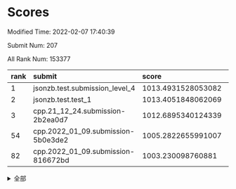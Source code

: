 # Scores

Modified Time: 2022-02-07 17:40:39

Submit Num: 207

All Rank Num: 153377

| rank |               submit               |       score        |       sigma        | pk_num |
| :--- | :--------------------------------- | :----------------- | :----------------- | :----- |
| 1    | jsonzb.test.submission_level_4     | 1013.4931528053082 | 0.7950255626272121 | 2960   |
| 2    | jsonzb.test.test_1                 | 1013.4051848062069 | 0.8412503808966512 | 2962   |
| 3    | cpp.21_12_24.submission-2b2ea0d7   | 1012.6895340124339 | 0.7839729970743569 | 2963   |
| 54   | cpp.2022_01_09.submission-5b0e3de2 | 1005.2822655991007 | 0.7162028457753516 | 2961   |
| 82   | cpp.2022_01_09.submission-816672bd | 1003.230098760881  | 0.7161647750615953 | 2966   |


<details>
<summary>全部</summary>

| rank |                 submit                 |       score        |       sigma        | pk_num |
| :--- | :------------------------------------- | :----------------- | :----------------- | :----- |
| 1    | jsonzb.test.submission_level_4         | 1013.4931528053082 | 0.7950255626272121 | 2960   |
| 2    | jsonzb.test.test_1                     | 1013.4051848062069 | 0.8412503808966512 | 2962   |
| 3    | cpp.21_12_24.submission-2b2ea0d7       | 1012.6895340124339 | 0.7839729970743569 | 2963   |
| 4    | gobigger.level_3.submission_level_3_18 | 1011.7939379148531 | 0.7811296008977412 | 2965   |
| 5    | gobigger.level_3.submission_level_3_30 | 1011.3073545734499 | 0.8006519887387205 | 2962   |
| 6    | gobigger.level_3.submission_level_3_25 | 1011.1596382844779 | 0.7847007426268131 | 2961   |
| 7    | gobigger.level_3.submission_level_3_29 | 1011.1061425127191 | 0.770721000615594  | 2962   |
| 8    | gobigger.level_3.submission_level_3_48 | 1010.8341447937775 | 0.7608040214076343 | 2966   |
| 9    | gobigger.level_3.submission_level_3_24 | 1010.8131045813985 | 0.7723130368658807 | 2963   |
| 10   | gobigger.level_3.submission_level_3_8  | 1010.7002747125828 | 0.7699305710097435 | 2956   |
| 11   | gobigger.level_3.submission_level_3_45 | 1010.615796195511  | 0.7665301242428936 | 2958   |
| 12   | gobigger.level_3.submission_level_3_20 | 1010.5049877510951 | 0.7529897102364004 | 2964   |
| 13   | gobigger.level_3.submission_level_3_5  | 1010.4406456193137 | 0.766700634362475  | 2961   |
| 14   | gobigger.level_3.submission_level_3_33 | 1010.4054822929772 | 0.7666880115915362 | 2964   |
| 15   | gobigger.level_3.submission_level_3_1  | 1010.3908991531594 | 0.763767414907947  | 2965   |
| 16   | gobigger.level_3.submission_level_3_46 | 1010.3506574960101 | 0.7493831110587464 | 2956   |
| 17   | gobigger.level_3.submission_level_3_36 | 1010.2465563491788 | 0.7500329254782419 | 2964   |
| 18   | gobigger.level_3.submission_level_3_23 | 1010.2454888059258 | 0.7600660760249552 | 2962   |
| 19   | gobigger.level_3.submission_level_3_9  | 1010.1818421136651 | 0.7413462238348026 | 2961   |
| 20   | gobigger.level_3.submission_level_3_13 | 1010.0849169693789 | 0.7398723993747054 | 2965   |
| 21   | gobigger.level_3.submission_level_3_14 | 1010.0841150458831 | 0.7455032081064109 | 2964   |
| 22   | gobigger.level_3.submission_level_3_27 | 1010.0531774087822 | 0.7617317551524758 | 2963   |
| 23   | gobigger.level_3.submission_level_3_31 | 1010.0479981171778 | 0.7872851770969318 | 2967   |
| 24   | gobigger.level_3.submission_level_3_35 | 1010.022043452522  | 0.75525274018813   | 2960   |
| 25   | gobigger.level_3.submission_level_3_7  | 1009.9544637237311 | 0.7566700514263571 | 2963   |
| 26   | gobigger.level_3.submission_level_3_34 | 1009.9354653852163 | 0.7704749818091954 | 2967   |
| 27   | gobigger.level_3.submission_level_3_32 | 1009.8830142605625 | 0.7594307051689295 | 2966   |
| 28   | gobigger.level_3.submission_level_3_10 | 1009.8755034817264 | 0.7404669500810614 | 2964   |
| 29   | gobigger.level_3.submission_level_3_38 | 1009.7641654691482 | 0.7596121269718754 | 2967   |
| 30   | gobigger.level_3.submission_level_3_39 | 1009.7395892660995 | 0.7621632557859727 | 2958   |
| 31   | gobigger.level_3.submission_level_3_2  | 1009.7281688373238 | 0.7623257496144384 | 2965   |
| 32   | gobigger.level_3.submission_level_3_26 | 1009.6985037868095 | 0.7667148395649914 | 2967   |
| 33   | gobigger.level_3.submission_level_3_11 | 1009.692921417668  | 0.7661202899573666 | 2964   |
| 34   | gobigger.level_3.submission_level_3_42 | 1009.6907995820213 | 0.7431113176111892 | 2964   |
| 35   | gobigger.level_3.submission_level_3_16 | 1009.6650479546979 | 0.7334045356104127 | 2964   |
| 36   | gobigger.level_3.submission_level_3_3  | 1009.6100252423435 | 0.7434872695110389 | 2959   |
| 37   | gobigger.level_3.submission_level_3_37 | 1009.5159301159034 | 0.7391118445622619 | 2965   |
| 38   | gobigger.level_3.submission_level_3_19 | 1009.4637875507589 | 0.7704559925343419 | 2968   |
| 39   | gobigger.level_3.submission_level_3_15 | 1009.4298821058466 | 0.7518414199228951 | 2965   |
| 40   | gobigger.level_3.submission_level_3_4  | 1009.3237415605423 | 0.7698692076550757 | 2966   |
| 41   | gobigger.level_3.submission_level_3_44 | 1009.3098952935075 | 0.7459219823712205 | 2968   |
| 42   | gobigger.level_3.submission_level_3_22 | 1009.2985561415272 | 0.7792342291988364 | 2964   |
| 43   | gobigger.level_3.submission_level_3_6  | 1009.1915775067341 | 0.733305596754108  | 2966   |
| 44   | gobigger.level_3.submission_level_3_0  | 1009.1450701417161 | 0.735755492370577  | 2964   |
| 45   | gobigger.level_3.submission_level_3_49 | 1009.1368293052928 | 0.7366880217204219 | 2966   |
| 46   | gobigger.level_3.submission_level_3_43 | 1009.0844275979917 | 0.7470335036053617 | 2965   |
| 47   | gobigger.level_3.submission_level_3_40 | 1008.9010752917396 | 0.7380310478759439 | 2971   |
| 48   | gobigger.level_3.submission_level_3_47 | 1008.8849722929219 | 0.7446864512419069 | 2960   |
| 49   | gobigger.level_3.submission_level_3_28 | 1008.5963829868721 | 0.7330979674566754 | 2967   |
| 50   | gobigger.level_3.submission_level_3_21 | 1008.2868648825289 | 0.7294427751563259 | 2966   |
| 51   | gobigger.level_3.submission_level_3_17 | 1008.2499736792897 | 0.7280967047464001 | 2966   |
| 52   | gobigger.level_3.submission_level_3_12 | 1008.0887526425598 | 0.7465676645026903 | 2971   |
| 53   | gobigger.level_3.submission_level_3_41 | 1007.849484202097  | 0.7450423577027697 | 2967   |
| 54   | cpp.2022_01_09.submission-5b0e3de2     | 1005.2822655991007 | 0.7162028457753516 | 2961   |
| 55   | gobigger.level_1.submission_level_1_29 | 1004.7517418828379 | 0.7161420626992026 | 2963   |
| 56   | gobigger.level_1.submission_level_1_12 | 1004.6210777773774 | 0.7261729471989095 | 2967   |
| 57   | gobigger.level_1.submission_level_1_2  | 1004.6067716500331 | 0.7244870577357267 | 2965   |
| 58   | gobigger.level_1.submission_level_1_21 | 1004.387086384328  | 0.7066009244736952 | 2967   |
| 59   | gobigger.level_1.submission_level_1_39 | 1004.2401906765498 | 0.7158383241786411 | 2959   |
| 60   | gobigger.level_1.submission_level_1_34 | 1004.2011850200531 | 0.7183117900458279 | 2963   |
| 61   | gobigger.level_1.submission_level_1_1  | 1004.1895624875574 | 0.7202044849115892 | 2965   |
| 62   | gobigger.level_1.submission_level_1_11 | 1004.0558852425787 | 0.7139789747432919 | 2969   |
| 63   | gobigger.level_1.submission_level_1_44 | 1004.0395404961099 | 0.7121720981452858 | 2966   |
| 64   | gobigger.level_1.submission_level_1_26 | 1003.9008358066025 | 0.7138857357222079 | 2967   |
| 65   | gobigger.level_1.submission_level_1_7  | 1003.829342840129  | 0.7246630236218976 | 2970   |
| 66   | gobigger.level_1.submission_level_1_8  | 1003.7930707827746 | 0.7057879155944087 | 2966   |
| 67   | gobigger.level_1.submission_level_1_25 | 1003.7676152775972 | 0.7207268692067449 | 2963   |
| 68   | gobigger.level_1.submission_level_1_13 | 1003.6530957431634 | 0.7030881921310106 | 2959   |
| 69   | gobigger.level_1.submission_level_1_17 | 1003.636566140899  | 0.7186604112847848 | 2960   |
| 70   | gobigger.level_1.submission_level_1_48 | 1003.5859402072267 | 0.7112915773393599 | 2968   |
| 71   | gobigger.level_1.submission_level_1_42 | 1003.5724099653705 | 0.7122237637093358 | 2963   |
| 72   | gobigger.level_1.submission_level_1_38 | 1003.568168588283  | 0.7187415417893276 | 2963   |
| 73   | gobigger.level_1.submission_level_1_46 | 1003.5390401146639 | 0.7187879122654818 | 2963   |
| 74   | gobigger.level_1.submission_level_1_30 | 1003.5242480879184 | 0.7238468576708393 | 2969   |
| 75   | gobigger.level_1.submission_level_1_37 | 1003.5039501754575 | 0.7218705437875143 | 2965   |
| 76   | gobigger.level_1.submission_level_1_23 | 1003.438953419194  | 0.7230469817720597 | 2966   |
| 77   | gobigger.level_1.submission_level_1_9  | 1003.4130388030046 | 0.7082533644509138 | 2962   |
| 78   | gobigger.level_1.submission_level_1_15 | 1003.4000365587054 | 0.7127549079318033 | 2957   |
| 79   | gobigger.level_1.submission_level_1_35 | 1003.3793208220293 | 0.7200286989476922 | 2965   |
| 80   | gobigger.level_1.submission_level_1_6  | 1003.3010531168528 | 0.7075273506220431 | 2964   |
| 81   | gobigger.level_1.submission_level_1_24 | 1003.2935893560481 | 0.716509525020974  | 2964   |
| 82   | cpp.2022_01_09.submission-816672bd     | 1003.230098760881  | 0.7161647750615953 | 2966   |
| 83   | gobigger.level_1.submission_level_1_41 | 1003.2086492855884 | 0.7117865751147603 | 2960   |
| 84   | gobigger.level_1.submission_level_1_28 | 1003.1636894210598 | 0.7065398923943995 | 2961   |
| 85   | gobigger.level_1.submission_level_1_16 | 1003.070280391878  | 0.7127858562089054 | 2968   |
| 86   | gobigger.level_1.submission_level_1_47 | 1003.0518692008606 | 0.7122058187880371 | 2961   |
| 87   | gobigger.level_1.submission_level_1_22 | 1003.0200981534856 | 0.7201033731708811 | 2958   |
| 88   | gobigger.level_1.submission_level_1_4  | 1003.0131790205505 | 0.7141461185243201 | 2965   |
| 89   | gobigger.level_1.submission_level_1_33 | 1003.0010231505086 | 0.7226470300464867 | 2964   |
| 90   | gobigger.level_1.submission_level_1_49 | 1002.9252217444398 | 0.7133422849059128 | 2959   |
| 91   | gobigger.level_1.submission_level_1_14 | 1002.907375942745  | 0.7187007268148143 | 2960   |
| 92   | gobigger.level_1.submission_level_1_20 | 1002.814848183075  | 0.7157778559569393 | 2964   |
| 93   | gobigger.level_1.submission_level_1_5  | 1002.7550103977612 | 0.7077690954987366 | 2961   |
| 94   | gobigger.level_1.submission_level_1_40 | 1002.7290751674237 | 0.7138311169890244 | 2964   |
| 95   | gobigger.level_1.submission_level_1_3  | 1002.7182180868589 | 0.7133301506164922 | 2965   |
| 96   | gobigger.level_1.submission_level_1_18 | 1002.6870403109292 | 0.7178904528965983 | 2964   |
| 97   | gobigger.level_1.submission_level_1_36 | 1002.6212379645074 | 0.7131451880526575 | 2962   |
| 98   | gobigger.level_1.submission_level_1_10 | 1002.5085651468149 | 0.7092561444835805 | 2963   |
| 99   | gobigger.level_1.submission_level_1_19 | 1002.4651569722771 | 0.7155516448795363 | 2966   |
| 100  | gobigger.level_1.submission_level_1_45 | 1002.4485856736545 | 0.7161485831163549 | 2965   |
| 101  | gobigger.level_1.submission_level_1_31 | 1002.4273835392435 | 0.714515263976503  | 2967   |
| 102  | gobigger.level_1.submission_level_1_0  | 1002.3724649865102 | 0.715333549420001  | 2965   |
| 103  | gobigger.level_1.submission_level_1_27 | 1002.2643835767883 | 0.698085341494068  | 2967   |
| 104  | gobigger.level_1.submission_level_1_32 | 1002.0497645964954 | 0.7161151496736687 | 2962   |
| 105  | gobigger.level_1.submission_level_1_43 | 1001.6293570915225 | 0.7144517841612247 | 2965   |
| 106  | gobigger.random.submission_random_24   | 997.6795645488888  | 0.7203387432312301 | 2964   |
| 107  | gobigger.random.submission_random_49   | 997.6151109373377  | 0.7109255135975152 | 2959   |
| 108  | gobigger.random.submission_random_26   | 997.3518640234906  | 0.6957605174152045 | 2968   |
| 109  | gobigger.random.submission_random_8    | 997.1468526382841  | 0.7131756813595401 | 2963   |
| 110  | gobigger.random.submission_random_41   | 997.0793239134424  | 0.7208437935490641 | 2964   |
| 111  | gobigger.random.submission_random_38   | 997.0125339480618  | 0.7091546553148068 | 2961   |
| 112  | gobigger.random.submission_random_44   | 996.9469383577189  | 0.7068358365212192 | 2959   |
| 113  | gobigger.random.submission_random_37   | 996.6803626533937  | 0.7019567410265746 | 2966   |
| 114  | gobigger.random.submission_random_21   | 996.6264316442453  | 0.7133705862405835 | 2969   |
| 115  | gobigger.random.submission_random_42   | 996.6040855828746  | 0.7129553055103669 | 2962   |
| 116  | gobigger.random.submission_random_6    | 996.5811388538723  | 0.7169194025405092 | 2966   |
| 117  | gobigger.random.submission_random_35   | 996.5796950906964  | 0.7080952290175757 | 2965   |
| 118  | gobigger.random.submission_random_40   | 996.5361984228444  | 0.7116729500271297 | 2966   |
| 119  | gobigger.random.submission_random_22   | 996.533684848227   | 0.7119314366111674 | 2967   |
| 120  | gobigger.random.submission_random_1    | 996.5086741176186  | 0.7169142885984953 | 2964   |
| 121  | gobigger.random.submission_random_27   | 996.3991717129242  | 0.7250154018734136 | 2966   |
| 122  | gobigger.random.submission_random_20   | 996.3811830411381  | 0.7173083052979657 | 2964   |
| 123  | gobigger.random.submission_random_28   | 996.3193734105182  | 0.6977857041124114 | 2962   |
| 124  | gobigger.random.submission_random_0    | 996.2791547199317  | 0.7055749474877349 | 2963   |
| 125  | gobigger.random.submission_random_30   | 996.0975496087073  | 0.7137413549652238 | 2964   |
| 126  | gobigger.random.submission_random_15   | 996.0284132626153  | 0.7193223955574509 | 2963   |
| 127  | gobigger.random.submission_random_31   | 996.021221633324   | 0.6989778647845868 | 2967   |
| 128  | gobigger.random.submission_random_25   | 996.0167606786083  | 0.6996702014449915 | 2961   |
| 129  | gobigger.level_2.submission_level_2_31 | 995.976229803218   | 0.7121562297048297 | 2965   |
| 130  | gobigger.random.submission_random_48   | 995.9437189444743  | 0.7146723531820778 | 2967   |
| 131  | gobigger.random.submission_random_16   | 995.9369427288655  | 0.69992986402544   | 2967   |
| 132  | gobigger.random.submission_random_36   | 995.8506326507619  | 0.7153648687041018 | 2966   |
| 133  | gobigger.random.submission_random_33   | 995.7436269232207  | 0.7081938075126915 | 2962   |
| 134  | gobigger.random.submission_random_34   | 995.7068962334832  | 0.7093371212616728 | 2970   |
| 135  | gobigger.random.submission_random_2    | 995.7034795048781  | 0.7189189091038981 | 2961   |
| 136  | gobigger.random.submission_random_32   | 995.6959485620675  | 0.7145241258741887 | 2964   |
| 137  | gobigger.random.submission_random_47   | 995.6820247735186  | 0.7162823591129706 | 2961   |
| 138  | gobigger.random.submission_random_17   | 995.668351774407   | 0.7141889738897361 | 2969   |
| 139  | gobigger.random.submission_random_39   | 995.5405083236932  | 0.7158936965208631 | 2968   |
| 140  | gobigger.random.submission_random_5    | 995.5182333258662  | 0.7111716188701134 | 2967   |
| 141  | gobigger.random.submission_random_7    | 995.5116122672667  | 0.7149606684110101 | 2959   |
| 142  | gobigger.random.submission_random_43   | 995.5087620992169  | 0.7231989034452488 | 2969   |
| 143  | gobigger.random.submission_random_23   | 995.506705574901   | 0.7041979992498469 | 2962   |
| 144  | gobigger.random.submission_random_11   | 995.5006345954363  | 0.7322136082094727 | 2961   |
| 145  | gobigger.random.submission_random_45   | 995.3893249753606  | 0.7121055513479144 | 2958   |
| 146  | gobigger.random.submission_random_12   | 995.2929297631138  | 0.708704881728108  | 2967   |
| 147  | gobigger.random.submission_random_13   | 995.2712998014948  | 0.7111010168149321 | 2963   |
| 148  | gobigger.random.submission_random_9    | 995.2023955602488  | 0.7019499136326273 | 2960   |
| 149  | gobigger.random.submission_random_14   | 995.0982414706629  | 0.7203877641074555 | 2963   |
| 150  | gobigger.random.submission_random_3    | 995.0927641365562  | 0.7175214003504193 | 2961   |
| 151  | gobigger.random.submission_random_19   | 995.0819360913446  | 0.7072192545571704 | 2963   |
| 152  | gobigger.random.submission_random_4    | 995.0639987541613  | 0.7088475417387899 | 2961   |
| 153  | gobigger.random.submission_random_18   | 994.9966768715359  | 0.7247449623494373 | 2961   |
| 154  | gobigger.random.submission_random_29   | 994.9724357883786  | 0.7068224211567136 | 2970   |
| 155  | gobigger.random.submission_random_46   | 994.7667882435801  | 0.710491904758973  | 2967   |
| 156  | gobigger.random.submission_random_10   | 994.5716395479445  | 0.7059837407139238 | 2963   |
| 157  | gobigger.level_2.submission_level_2_14 | 993.8465631384715  | 0.7216389650406527 | 2962   |
| 158  | gobigger.level_2.submission_level_2_44 | 993.5807441025686  | 0.7370969671955805 | 2962   |
| 159  | gobigger.level_2.submission_level_2_10 | 993.2835923825128  | 0.760821389918124  | 2961   |
| 160  | gobigger.level_2.submission_level_2_19 | 993.2263609282325  | 0.7425464384411775 | 2967   |
| 161  | gobigger.level_2.submission_level_2_41 | 993.1808417289851  | 0.729877971752948  | 2961   |
| 162  | gobigger.level_2.submission_level_2_1  | 993.0941128914492  | 0.7326608822687778 | 2957   |
| 163  | gobigger.level_2.submission_level_2_25 | 993.0440668930435  | 0.7457091002324822 | 2964   |
| 164  | gobigger.level_2.submission_level_2_33 | 993.0312121518615  | 0.7393352072599607 | 2969   |
| 165  | gobigger.level_2.submission_level_2_38 | 992.924335693886   | 0.7247015048127965 | 2964   |
| 166  | gobigger.level_2.submission_level_2_45 | 992.8752587895592  | 0.7297350931566832 | 2962   |
| 167  | gobigger.level_2.submission_level_2_2  | 992.7719248531907  | 0.7471535180972748 | 2964   |
| 168  | gobigger.level_2.submission_level_2_23 | 992.567808831894   | 0.7217129869098856 | 2962   |
| 169  | gobigger.level_2.submission_level_2_16 | 992.5588251217616  | 0.7399583846780408 | 2960   |
| 170  | gobigger.level_2.submission_level_2_6  | 992.5493150499739  | 0.7397079902169383 | 2960   |
| 171  | gobigger.level_2.submission_level_2_49 | 992.5242654219622  | 0.7199413665465915 | 2961   |
| 172  | gobigger.level_2.submission_level_2_26 | 992.5225629971545  | 0.7447808338321555 | 2957   |
| 173  | gobigger.level_2.submission_level_2_8  | 992.4446646079314  | 0.732439311174599  | 2968   |
| 174  | gobigger.level_2.submission_level_2_21 | 992.3689178073354  | 0.7440141633409223 | 2962   |
| 175  | gobigger.level_2.submission_level_2_4  | 992.3296330666099  | 0.7451206332925137 | 2964   |
| 176  | gobigger.level_2.submission_level_2_24 | 992.2931400982499  | 0.756842864105668  | 2959   |
| 177  | gobigger.level_2.submission_level_2_0  | 992.2896277901406  | 0.7473139430520442 | 2968   |
| 178  | gobigger.level_2.submission_level_2_5  | 992.166422068554   | 0.7603896535429048 | 2959   |
| 179  | gobigger.level_2.submission_level_2_30 | 992.1345998338172  | 0.7369120032289115 | 2964   |
| 180  | gobigger.level_2.submission_level_2_29 | 992.0347871731863  | 0.7406787109067783 | 2966   |
| 181  | gobigger.level_2.submission_level_2_11 | 991.990273725636   | 0.7371436594922439 | 2962   |
| 182  | gobigger.level_2.submission_level_2_17 | 991.8696262016309  | 0.7512421877780777 | 2958   |
| 183  | gobigger.level_2.submission_level_2_48 | 991.7529084492717  | 0.73800358698342   | 2961   |
| 184  | gobigger.level_2.submission_level_2_32 | 991.7350720203927  | 0.7443742942021728 | 2962   |
| 185  | gobigger.level_2.submission_level_2_15 | 991.730616612577   | 0.7626411287890374 | 2965   |
| 186  | gobigger.level_2.submission_level_2_35 | 991.7228387716214  | 0.7591951032185215 | 2963   |
| 187  | gobigger.level_2.submission_level_2_7  | 991.6771131520804  | 0.755578203027866  | 2968   |
| 188  | gobigger.level_2.submission_level_2_40 | 991.6734769959037  | 0.7566301071386877 | 2965   |
| 189  | gobigger.level_2.submission_level_2_12 | 991.6129658699093  | 0.7490915337462836 | 2963   |
| 190  | gobigger.level_2.submission_level_2_42 | 991.5523110617232  | 0.7585535024964324 | 2966   |
| 191  | gobigger.level_2.submission_level_2_46 | 991.5352350850026  | 0.7414862530560808 | 2966   |
| 192  | gobigger.level_2.submission_level_2_36 | 991.4878091751759  | 0.7521617442267822 | 2961   |
| 193  | gobigger.level_2.submission_level_2_22 | 991.4845768738234  | 0.7381962439330497 | 2960   |
| 194  | gobigger.level_2.submission_level_2_13 | 991.4732865772799  | 0.751322134835812  | 2959   |
| 195  | gobigger.level_2.submission_level_2_3  | 991.4681153382086  | 0.75882565669532   | 2967   |
| 196  | gobigger.level_2.submission_level_2_47 | 991.4497975611081  | 0.7573962009578087 | 2964   |
| 197  | gobigger.level_2.submission_level_2_39 | 991.3819277240012  | 0.7548746855662058 | 2967   |
| 198  | gobigger.level_2.submission_level_2_28 | 991.3695481279572  | 0.7446839723213645 | 2964   |
| 199  | gobigger.level_2.submission_level_2_37 | 991.3205716780054  | 0.7390388213556238 | 2967   |
| 200  | gobigger.level_2.submission_level_2_27 | 990.9527401873654  | 0.7452530554082123 | 2967   |
| 201  | gobigger.level_2.submission_level_2_9  | 990.5456383727084  | 0.741793021955556  | 2968   |
| 202  | gobigger.level_2.submission_level_2_43 | 990.500453160356   | 0.7550138568586158 | 2964   |
| 203  | gobigger.level_2.submission_level_2_34 | 990.3872703208286  | 0.7731132433370501 | 2965   |
| 204  | gobigger.level_2.submission_level_2_18 | 990.3452876943484  | 0.7814988909690354 | 2963   |
| 205  | gobigger.level_2.submission_level_2_20 | 988.9107479145995  | 0.7725529843226323 | 2965   |
| 206  | gobigger.none.submission_none_0        | 976.4546608883107  | 1.424602340172015  | 2964   |
| 207  | gobigger.none.submission_none_1        | 973.8634709290826  | 1.7858266533944946 | 2968   |

</details>